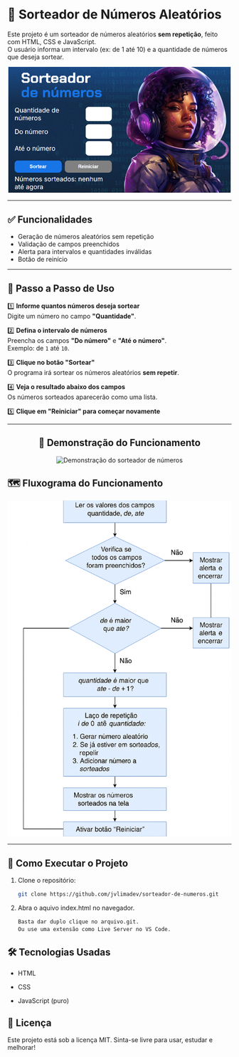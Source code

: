 # 🎲 Sorteador de Números Aleatórios

Este projeto é um sorteador de números aleatórios **sem repetição**, feito com HTML, CSS e JavaScript.  
O usuário informa um intervalo (ex: de 1 até 10) e a quantidade de números que deseja sortear.

<p align="center">
  <img src="./img/projeto.png" alt="Página Inícial do projeto" width="500px">
</p>

---

## ✅ Funcionalidades

- Geração de números aleatórios sem repetição
- Validação de campos preenchidos
- Alerta para intervalos e quantidades inválidas
- Botão de reinício

---

## 🧭 Passo a Passo de Uso

1️⃣ **Informe quantos números deseja sortear**  
Digite um número no campo **"Quantidade"**.

2️⃣ **Defina o intervalo de números**  
Preencha os campos **"Do número"** e **"Até o número"**.  
Exemplo: de `1` até `10`.

3️⃣ **Clique no botão "Sortear"**  
O programa irá sortear os números aleatórios **sem repetir**.

4️⃣ **Veja o resultado abaixo dos campos**  
Os números sorteados aparecerão como uma lista.

5️⃣ **Clique em "Reiniciar" para começar novamente**

---

<h2 align="center">🎥 Demonstração do Funcionamento</h2>

<p align="center">
  <img src="./img/demo.gif" alt="Demonstração do sorteador de números" width="500px" />
</p>

## 🗺️ Fluxograma do Funcionamento

<p align="center">
  <img src="./img/fluxograma.png" alt="Fluxograma do sorteador" width="600px" />
</p>

---

## 🚀 Como Executar o Projeto

1. Clone o repositório:
   ```bash
   git clone https://github.com/jvlimadev/sorteador-de-numeros.git 

2. Abra o aquivo index.html no navegador.
   ```bash
   Basta dar duplo clique no arquivo.git.
   Ou use uma extensão como Live Server no VS Code.

## 🛠️ Tecnologias Usadas
- HTML

- CSS

- JavaScript (puro)

## 📄 Licença
Este projeto está sob a licença MIT.
Sinta-se livre para usar, estudar e melhorar!